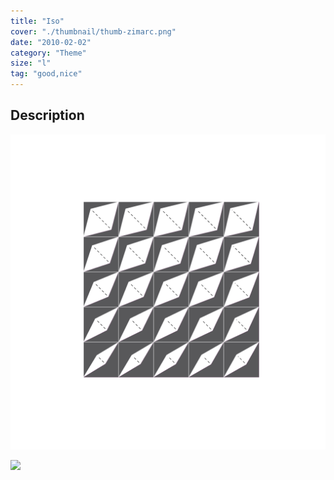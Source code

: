 ```yaml
---
title: "Iso"
cover: "./thumbnail/thumb-zimarc.png"
date: "2010-02-02"
category: "Theme"
size: "l"
tag: "good,nice"
---
```

## Description

![](./thumbnail/thumb-zimarc.png)


<img src="https://images.ctfassets.net/mgd90li3yfeu/6ACnlshBo4WmQqaA6aQims/40967a2e046b1dbcd36c4772a01c19f9/thumb-zimarc.svg">

